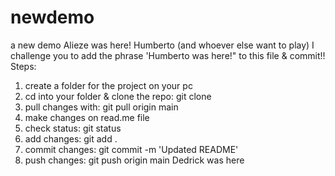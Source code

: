 # newdemo
a new demo
Alieze was here!
Humberto (and whoever else want to play) I challenge you to add the phrase 'Humberto was here!" to this file & commit!!
Steps:
1. create a folder for the project on your pc
2. cd into your folder & clone the repo: git clone <repo-link>
3. pull changes with: git pull origin main
4. make changes on read.me file
5. check status: git status
6. add changes: git add .
7. commit changes: git commit -m 'Updated README'
8. push changes: git push origin main
Dedrick was here